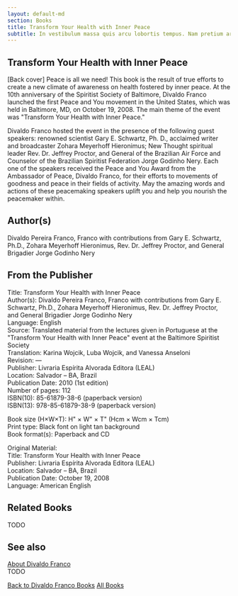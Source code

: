 ```yaml
---
layout: default-md
section: Books
title: Transform Your Health with Inner Peace
subtitle: In vestibulum massa quis arcu lobortis tempus. Nam pretium arcu in odio vulputate luctus.
---
```


## Transform Your Health with Inner Peace

[Back cover] Peace is all we need! This book is the result of true efforts to create a new climate of awareness on health fostered by inner peace. At the 10th anniversary of the Spiritist Society of Baltimore, Divaldo Franco launched the first Peace and You movement in the United States, which was held in Baltimore, MD, on October 19, 2008. The main theme of the event was "Transform Your Health with Inner Peace."

Divaldo Franco hosted the event in the presence of the following guest speakers: renowned scientist Gary E. Schwartz, Ph. D., acclaimed writer and broadcaster Zohara Meyerhoff Hieronimus; New Thought spiritual leader Rev. Dr. Jeffrey Proctor, and General of the Brazilian Air Force and Counselor of the Brazilian Spiritist Federation Jorge Godinho Nery. Each one of the speakers received the Peace and You Award from the Ambassador of Peace, Divaldo Franco, for their efforts to movements of goodness and peace in their fields of activity. May the amazing words and actions of these peacemaking speakers uplift you and help you nourish the peacemaker within.

## Author(s)
Divaldo Pereira Franco, Franco with contributions from Gary E. Schwartz, Ph.D., Zohara Meyerhoff Hieronimus, Rev. Dr. Jeffrey Proctor, and General Brigadier Jorge Godinho Nery

## From the Publisher
Title: 	Transform Your Health with Inner Peace  
Author(s): 	Divaldo Pereira Franco, Franco with contributions from Gary E. Schwartz,   Ph.D., Zohara Meyerhoff Hieronimus, Rev. Dr. Jeffrey Proctor, and General Brigadier   Jorge Godinho Nery  
Language: 	English  
Source: 	Translated material from the lectures given in Portuguese at the "Transform   Your Health with Inner Peace" event at the Baltimore Spiritist Society  
Translation: 	Karina Wojcik, Luba Wojcik, and Vanessa Anseloni  
Revision: 	—  
Publisher: 	Livraria Espírita Alvorada Editora (LEAL)  
Location: 	Salvador – BA, Brazil  
Publication Date: 	2010 (1st edition)  
Number of pages: 	112  
ISBN(10): 	85-61879-38-6 (paperback version)  
ISBN(13): 	978-85-61879-38-9 (paperback version)  
	  
	  
Book size (H×W×T): 	H" × W" × T" (Hcm × Wcm × Tcm)  
Print type: 	Black font on light tan background  
Book format(s): 	Paperback and CD  
  
   
Original Material:  
Title: 	Transform Your Health with Inner Peace  
Publisher: 	Livraria Espírita Alvorada Editora (LEAL)  
Location: 	Salvador – BA, Brazil  
Publication Date: 	October 19, 2008  
Language: 	American English  


## Related Books
TODO

## See also
[About Divaldo Franco](/profile/divaldo-franco)  
TODO


<a href="/books/divaldo-franco" class="button">Back to Divaldo Franco Books</a>
<a href="/books" class="button">All Books</a>


